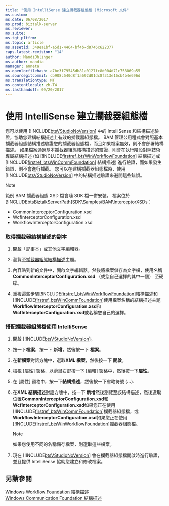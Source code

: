 ```yaml
---
title: "使用 IntelliSense 建立攔截器組態檔 |Microsoft 文件"
ms.custom: 
ms.date: 06/08/2017
ms.prod: biztalk-server
ms.reviewer: 
ms.suite: 
ms.tgt_pltfrm: 
ms.topic: article
ms.assetid: 349ea1bf-a5d1-4464-bf4b-d8746c622377
caps.latest.revision: "14"
author: MandiOhlinger
ms.author: mandia
manager: anneta
ms.openlocfilehash: a7be3f79545db81a0127fc8d004d71c758069a55
ms.sourcegitcommit: cb908c540d8f1a692d01dc8f313e16cb4b4e696d
ms.translationtype: MT
ms.contentlocale: zh-TW
ms.lasthandoff: 09/20/2017
---
```

# <a name="using-intellisense-to-create-an-interceptor-configuration-file"></a>使用 IntelliSense 建立攔截器組態檔
您可以使用 [!INCLUDE[btsVStudioNoVersion](../includes/btsvstudionoversion-md.md)] 中的 IntelliSense 和結構描述驗證，協助您建構結構描述上有效的攔截器組態檔。 BAM 管理公用程式會對照基本攔截器組態結構描述驗證您的攔截器組態檔，而且如果檔案無效，則不會部署結構描述。 如果檔案通過基本攔截器組態結構描述的驗證，則會在執行階段對照技術專屬結構描述 (如 [!INCLUDE[firstref_btsWinWorkflowFoundation](../includes/firstref-btswinworkflowfoundation-md.md)] 結構描述或 [!INCLUDE[firstref_btsWinCommFoundation](../includes/firstref-btswincommfoundation-md.md)] 結構描述) 進行驗證，而如果發生錯誤，則不會進行攔截。 您可以在建構攔截器組態檔時，使用 [!INCLUDE[btsVStudioNoVersion](../includes/btsvstudionoversion-md.md)] 中的結構描述驗證來避開這些錯誤。  
  
> [!NOTE]
>  範例 BAM 攔截器組態 XSD 檔會隨 SDK 檔一併安裝。 檔案位於 [!INCLUDE[btsBiztalkServerPath](../includes/btsbiztalkserverpath-md.md)]SDK\Samples\BAM\InterceptorXSDs：  
>   
>  -   CommonInterceptorConfiguration.xsd  
> -   WcfInterceptorConfiguration.xsd  
> -   WorkflowInterceptorConfiguration.xsd  
  
### <a name="to-obtain-a-copy-of-the-interceptor-schemas"></a>取得攔截器結構描述的副本  
  
1.  開啟「記事本」或其他文字編輯器。  
  
2.  瀏覽至[攔截器組態結構描述](../core/interceptor-configuration-schema.md)主題。  
  
3.  內容貼到新的文件中，開啟文字編輯器，然後將檔案儲存為文字檔，使用名稱**CommonInterceptorConfiguration.xsd** （或您自己選擇的其中一個） 至硬碟。  
  
4.  重複這些步驟[!INCLUDE[firstref_btsWinWorkflowFoundation](../includes/firstref-btswinworkflowfoundation-md.md)]結構描述和[!INCLUDE[firstref_btsWinCommFoundation](../includes/firstref-btswincommfoundation-md.md)]使用檔案名稱的結構描述主題**WorkflowInterceptorConfiguration.xsd**和**WcfInterceptorConfiguration.xsd**或名稱您自己的選擇。  
  
### <a name="to-use-intellisense-with-your-interceptor-configuration-file"></a>搭配攔截器組態檔使用 IntelliSense  
  
1.  開啟 [!INCLUDE[btsVStudioNoVersion](../includes/btsvstudionoversion-md.md)]。  
  
2.  按一下**檔案**，按一下 **新增**，然後按一下 **檔案**。  
  
3.  在**新檔案**對話方塊中，選取**XML 檔案**，然後按一下 **開啟**。  
  
4.  檢視 [屬性] 窗格，以滑鼠右鍵按一下 [編輯] 窗格中，然後按一下**屬性**。  
  
5.  在 [屬性] 窗格中，按一下**結構描述**，然後按一下省略符號 (**...**).  
  
6.  在**XML 結構描述**對話方塊中，按一下 **新增**然後瀏覽至該結構描述，然後選取位置**CommonInterceptorConfiguration.xsd**和**WcfInterceptorConfiguration.xsd**如果您正在使用[!INCLUDE[firstref_btsWinCommFoundation](../includes/firstref-btswincommfoundation-md.md)]攔截器組態檔，或**WorkflowInterceptorConfiguration.xsd**如果您正在使用[!INCLUDE[firstref_btsWinWorkflowFoundation](../includes/firstref-btswinworkflowfoundation-md.md)]攔截器組態檔。  
  
    > [!NOTE]
    >  如果您使用不同的名稱儲存檔案，則選取這些檔案。  
  
7.  現在 [!INCLUDE[btsVStudioNoVersion](../includes/btsvstudionoversion-md.md)] 會在攔截器組態檔開啟時進行驗證，並且提供 IntelliSense 協助您建立和修改檔案。  
  
## <a name="see-also"></a>另請參閱  
 [Windows Workflow Foundation 結構描述](../core/windows-workflow-foundation-schema.md)   
 [Windows Communication Foundation 結構描述](../core/windows-communication-foundation-schema.md)